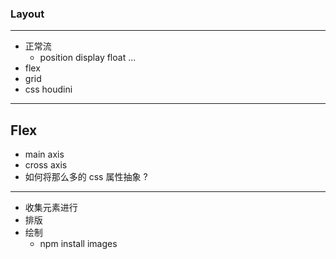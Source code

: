 ### Layout
---
-	正常流
	-	position display float ...
-	flex
-	grid
-	css houdini

---
Flex
---
-	main axis
-	cross axis
-	如何将那么多的 css 属性抽象 ?
---
-	收集元素进行
-	排版
-	绘制 
	-	npm install images	